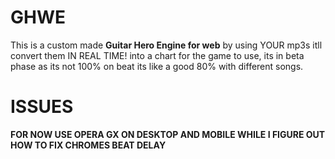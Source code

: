 # GHWE
This is a custom made **Guitar Hero Engine for web** by using YOUR mp3s itll convert them IN REAL TIME! into a chart for the game to use, its in beta phase as its not 100% on beat its like a good 80% with different songs.

# ISSUES 
**FOR NOW USE OPERA GX ON DESKTOP AND MOBILE WHILE I FIGURE OUT HOW TO FIX CHROMES BEAT DELAY**